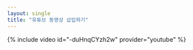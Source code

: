 ```yaml
---
layout: single
title: "유튜브 동영상 삽입하기"
---
```

{% include video id="-duHnqCYzh2w" provider="youtube" %}
